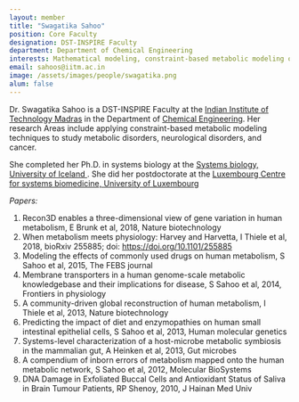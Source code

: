 ```yaml
---
layout: member
title: "Swagatika Sahoo"
position: Core Faculty
designation: DST-INSPIRE Faculty
department: Department of Chemical Engineering
interests: Mathematical modeling, constraint-based metabolic modeling of metabolic disorders and cancer
email: sahoos@iitm.ac.in
image: /assets/images/people/swagatika.png
alum: false
---
```

Dr. Swagatika Sahoo is a DST-INSPIRE Faculty at the [Indian Institute of Technology Madras] in the Department of [Chemical Engineering]. Her research Areas include applying constraint-based metabolic modeling techniques to study metabolic disorders, neurological disorders, and cancer. 

She completed her Ph.D. in systems biology at the [Systems biology, University of Iceland ]. She did her postdoctorate at the [Luxembourg Centre for systems biomedicine, University of Luxembourg]

[Indian Institute of Technology Madras]: https://www.iitm.ac.in/
[Chemical Engineering]: https://che.iitm.ac.in/
[Systems biology, University of Iceland]: https://systemsbiology.hi.is/
[Luxembourg Centre for systems biomedicine, University of Luxembourg]: https://wwwen.uni.lu/lcsb

<em> Papers: </em>

1. Recon3D enables a three-dimensional view of gene variation in human metabolism, E Brunk et al, 2018, Nature biotechnology
2. When metabolism meets physiology: Harvey and Harvetta, I Thiele et al, 2018, bioRxiv 255885; doi: https://doi.org/10.1101/255885
3. Modeling the effects of commonly used drugs on human metabolism, S Sahoo et al, 2015, The FEBS journal
4. Membrane transporters in a human genome-scale metabolic knowledgebase and their implications for disease, S Sahoo et al, 2014,    Frontiers in physiology
5. A community-driven global reconstruction of human metabolism, I Thiele et al, 2013, Nature biotechnology
6. Predicting the impact of diet and enzymopathies on human small intestinal epithelial cells, S Sahoo et al, 2013, Human molecular genetics
7. Systems-level characterization of a host-microbe metabolic symbiosis in the mammalian gut, A Heinken et al, 2013, Gut microbes
8. A compendium of inborn errors of metabolism mapped onto the human metabolic network, S Sahoo et al, 2012, Molecular BioSystems
9. DNA Damage in Exfoliated Buccal Cells and Antioxidant Status of Saliva in Brain Tumour Patients, RP Shenoy, 2010,  J Hainan Med Univ​

